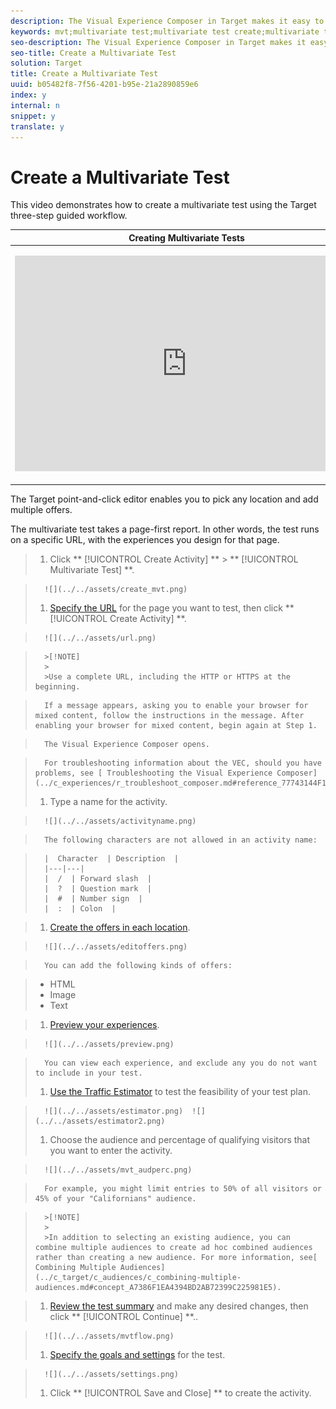 ```yaml
---
description: The Visual Experience Composer in Target makes it easy to create your test right on a Target-enabled page and to modify portions of the page within Target.
keywords: mvt;multivariate test;multivariate test create;multivariate test creating;mvt create;mvt creating;mvt how;multivariate test how
seo-description: The Visual Experience Composer in Target makes it easy to create your test right on a Target-enabled page and to modify portions of the page within Target.
seo-title: Create a Multivariate Test
solution: Target
title: Create a Multivariate Test
uuid: b05482f8-7f56-4201-b95e-21a2890859e6
index: y
internal: n
snippet: y
translate: y
---
```


# Create a Multivariate Test

This video demonstrates how to create a multivariate test using the Target three-step guided workflow. 



<table id="table_C56F4BE9B867463380013C584D97DAD2"> 
 <thead> 
  <tr> 
   <th class="entry" colspan="2"> Creating Multivariate Tests </th> 
   <th colname="col3" class="entry"> 9:25 </th> 
  </tr>
 </thead>
 <tbody> 
  <tr> 
   <td colspan="2"> <p> 
     <div width="550" class="video-iframe"> 
      <iframe src="https://www.youtube.com/embed/X8w5IQqEOow/" frameborder="0" webkitallowfullscreen="true" mozallowfullscreen="true" oallowfullscreen="true" msallowfullscreen="true" allowfullscreen="allowfullscreen" scrolling="no" width="550" height="345">https://www.youtube.com/embed/X8w5IQqEOow/</iframe>
     </div> </p> </td> 
   <td colname="col3"> <p> 
     <ul id="ul_B17C3EFA4B664415AE0159E418FF45C4"> 
      <li id="li_916224D2105348BE93D60015B2F43D4F">Define and design a multivariate test </li> 
      <li id="li_0FED234A3A054DEAB62C4F58BAB47F7F">Create a multivariate test </li> 
     </ul> </p> </td> 
  </tr> 
 </tbody> 
</table>

The Target point-and-click editor enables you to pick any location and add multiple offers. 

The multivariate test takes a page-first report. In other words, the test runs on a specific URL, with the experiences you design for that page. 

>1. Click ** [!UICONTROL  Create Activity] ** > ** [!UICONTROL  Multivariate Test] **.

>       ![](../../assets/create_mvt.png) 
>1. [ Specify the URL](../c_activities/c_multivariate_testing/t_create_multivariate_test/c_url.md#concept_C12E4A85FF3B4E518E3110F6CF1AF9C0) for the page you want to test, then click ** [!UICONTROL  Create Activity] **.

>       ![](../../assets/url.png) 


>       >[!NOTE]
>       >
>       >Use a complete URL, including the HTTP or HTTPS at the beginning.


>       If a message appears, asking you to enable your browser for mixed content, follow the instructions in the message. After enabling your browser for mixed content, begin again at Step 1. 

>       The Visual Experience Composer opens. 

>       For troubleshooting information about the VEC, should you have problems, see [ Troubleshooting the Visual Experience Composer](../c_experiences/r_troubleshoot_composer.md#reference_77743144F10143A3A89D56E116D296E4). 
>1. Type a name for the activity.

>       ![](../../assets/activityname.png) 

>       The following characters are not allowed in an activity name: 

>       |  Character  | Description  |
>       |---|---|
>       |  /  | Forward slash  |
>       |  ?  | Question mark  |
>       |  #  | Number sign  |
>       |  :  | Colon  |

>1. [ Create the offers in each location](../c_activities/c_multivariate_testing/t_create_multivariate_test/c_add_offers.md#concept_DCE6B45C30F7419B8EC17AFDEE8D8AA6).

>       ![](../../assets/editoffers.png) 

>       You can add the following kinds of offers: 

>    
>    * HTML
>    * Image
>    * Text



>1. [ Preview your experiences](../c_activities/c_multivariate_testing/t_create_multivariate_test/t_preview_experiences.md#task_21A700587E88453A9FC2210C0DE53A28).

>       ![](../../assets/preview.png) 

>       You can view each experience, and exclude any you do not want to include in your test. 
>1. [ Use the Traffic Estimator](../c_activities/c_multivariate_testing/t_create_multivariate_test/t_traffic_estimator.md#task_71AA6922AFD447EA8C5E610A78ABA714) to test the feasibility of your test plan.

>       ![](../../assets/estimator.png)  ![](../../assets/estimator2.png) 
>1. Choose the audience and percentage of qualifying visitors that you want to enter the activity.

>       ![](../../assets/mvt_audperc.png) 

>       For example, you might limit entries to 50% of all visitors or 45% of your "Californians" audience. 


>       >[!NOTE]
>       >
>       >In addition to selecting an existing audience, you can combine multiple audiences to create ad hoc combined audiences rather than creating a new audience. For more information, see[ Combining Multiple Audiences](../c_target/c_audiences/c_combining-multiple-audiences.md#concept_A7386F1EA4394BD2AB72399C225981E5). 

>1. [ Review the test summary](../c_activities/c_multivariate_testing/t_create_multivariate_test/r_test_summary.md#reference_971AB225963A4DC18EEB5B0E20F0A4A7) and make any desired changes, then click ** [!UICONTROL  Continue] **..

>       ![](../../assets/mvtflow.png) 
>1. [ Specify the goals and settings](../c_activities/c_multivariate_testing/t_create_multivariate_test/r_goals_and_settings.md#reference_B25389FD6F3A4989801E740364B089CC) for the test.

>       ![](../../assets/settings.png) 
>1. Click ** [!UICONTROL  Save and Close] ** to create the activity.

